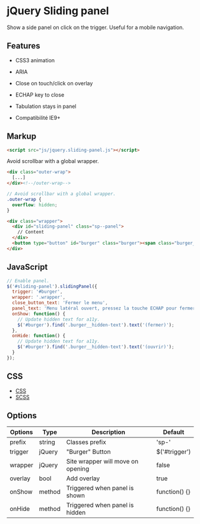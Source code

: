 # jQuery Sliding panel

Show a side panel on click on the trigger. Useful for a mobile navigation.


## Features

* CSS3 animation
* ARIA
* Close on touch/click on overlay
* ECHAP key to close
* Tabulation stays in panel

* Compatibilité IE9+


## Markup

```html
<script src="js/jquery.sliding-panel.js"></script>
```


Avoid scrollbar with a global wrapper.

```html
<div class="outer-wrap">
  [...]
</div><!--/outer-wrap-->
```

```scss
// Avoid scrollbar with a global wrapper.
.outer-wrap {
  overflow: hidden;
}
```


```html
<div class="wrapper">
  <div id="sliding-panel" class="sp--panel">
    // Content
  </div>
  <button type="button" id="burger" class="burger"><span class="burger__icon"></span> <span class="burger__text">Menu <span>(ouvrir)</span></span></button>
</div>
```


## JavaScript

```js
// Enable panel.
$('#sliding-panel').slidingPanel({
  trigger: '#burger',
  wrapper: '.wrapper',
  close_button_text: 'Fermer le menu',
  panel_text: 'Menu latéral ouvert, pressez la touche ECHAP pour fermer le menu.',
  onShow: function() {
    // Update hidden text for a11y.
    $('#burger').find('.burger__hidden-text').text('(fermer)');
  },
  onHide: function() {
    // Update hidden text for a11y.
    $('#burger').find('.burger__hidden-text').text('(ouvrir)');
  }
});
```


## CSS

* [CSS](src/sliding-panel.css)
* [SCSS](src/sliding-panel.scss)



## Options

Options      | Type   | Description                       | Default
-------------|--------|-----------------------------------|---------------
prefix       | string | Classes prefix                    | 'sp-'
trigger      | jQuery | "Burger" Button                   | $('#trigger')
wrapper      | jQuery | Site wrapper will move on opening | false
overlay      | bool   | Add overlay                       | true
onShow       | method | Triggered when panel is shown     | function() {}
onHide       | method | Triggered when panel is hidden    | function() {}
